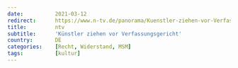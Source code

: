 ```yaml
---
date:          2021-03-12
redirect:      https://www.n-tv.de/panorama/Kuenstler-ziehen-vor-Verfassungsgericht-article22419509.html
title:         ntv
subtitle:      'Künstler ziehen vor Verfassungsgericht'
country:       DE
categories:    [Recht, Widerstand, MSM]
tags:          [kultur]
---
```

